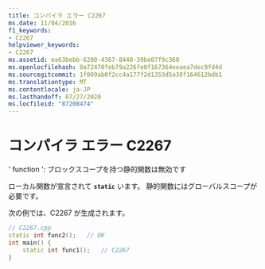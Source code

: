 ```yaml
---
title: コンパイラ エラー C2267
ms.date: 11/04/2016
f1_keywords:
- C2267
helpviewer_keywords:
- C2267
ms.assetid: ea63bebb-6208-4367-8440-39be07f9c360
ms.openlocfilehash: 0a72470feb79a226fe0f167364eeaea7dec9fd4d
ms.sourcegitcommit: 1f009ab0f2cc4a177f2d1353d5a38f164612bdb1
ms.translationtype: MT
ms.contentlocale: ja-JP
ms.lasthandoff: 07/27/2020
ms.locfileid: "87208474"
---
```

# <a name="compiler-error-c2267"></a>コンパイラ エラー C2267

' function ': ブロックスコープを持つ静的関数は無効です

ローカル関数が宣言されて **`static`** います。 静的関数にはグローバルスコープが必要です。

次の例では、C2267 が生成されます。

```cpp
// C2267.cpp
static int func2();   // OK
int main() {
    static int func1();   // C2267
}
```
